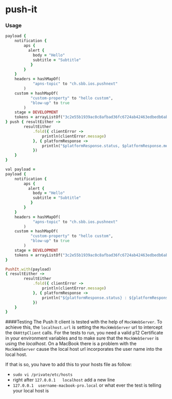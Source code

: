 # push-it

### Usage

```ruby
payload {
    notification {
        aps {
          alert {
            body = "Hello"
            subtitle = "Subtitle"
           }
        }
    }
    headers = hashMapOf(
            "apns-topic" to "ch.sbb.ios.pushnext"
        )
    custom = hashMapOf(
           "custom-property" to "hello custom",
           "blow-up" to true
        )
    stage = DEVELOPMENT
    tokens = arrayListOf("3c2e55b1939ac0c8afbad36fc6724ab42463edbedb6abf7abdc7836487a81a55")
} push { resultEither ->
        resultEither
            .fold({ clientError ->
                println(clientError.message)
            }, { platformResponse ->
                println("$platformResponse.status, $platformResponse.message")
            })
    }
}
```

```ruby
val payload = 
payload {
    notification {
        aps {
          alert {
            body = "Hello"
            subtitle = "Subtitle"
           }
        }
    }
    headers = hashMapOf(
            "apns-topic" to "ch.sbb.ios.pushnext"
        )
    custom = hashMapOf(
           "custom-property" to "hello custom",
           "blow-up" to true
        )
    stage = DEVELOPMENT
    tokens = arrayListOf("3c2e55b1939ac0c8afbad36fc6724ab42463edbedb6abf7abdc7836487a81a55")
}

PushIt.with(payload)
{ resultEither ->
        resultEither
            .fold({ clientError ->
                println(clientError.message)
            }, { platformResponse ->
                println("${platformResponse.status} : ${platformResponse.message}")
            })
    }
}
```
####Testing
The Push It client is tested with the help of ```MockWebServer```.
To achieve this, the ```localhost.url``` is setting the ```MockWebServer``` url 
to intercept the `OkHttpClient` calls. 
For the tests to run, you need a valid p12 Certificate in your environment variables 
and to make sure that the ```MockWebServer``` is using the *localhost*.
On a MacBook there is a problem with the ``MockWebServer`` cause the local host url
incorporates the user name into the local host.

If that is so, you have to add this to your hosts file as follow:
- ``sudo vi /private/etc/hosts``
-  right after `127.0.0.1	localhost` add a new line
-  ``127.0.0.1	username-macbook-pro.local`` or what ever the test is telling your local host is

